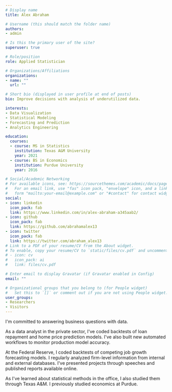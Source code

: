 ```yaml
---
# Display name
title: Alex Abraham

# Username (this should match the folder name)
authors:
- admin

# Is this the primary user of the site?
superuser: true

# Role/position
role: Applied Statistician

# Organizations/Affiliations
organizations:
- name: ""
  url: ""

# Short bio (displayed in user profile at end of posts)
bio: Improve decisions with analysis of underutilized data.

interests:
- Data Visualization
- Statistical Modeling
- Forecasting and Prediction
- Analytics Engineering

education:
  courses:
  - course: MS in Statistics
    institution: Texas A&M University
    year: 2021
  - course: BS in Economics
    institution: Purdue University
    year: 2016

# Social/Academic Networking
# For available icons, see: https://sourcethemes.com/academic/docs/page-builder/#icons
#   For an email link, use "fas" icon pack, "envelope" icon, and a link in the
#   form "mailto:your-email@example.com" or "#contact" for contact widget.
social:
- icon: linkedin
  icon_pack: fab
  link: https://www.linkedin.com/in/alex-abraham-a345aab2/
- icon: github
  icon_pack: fab
  link: https://github.com/abrahamalex13
- icon: twitter
  icon_pack: fab
  link: https://twitter.com/abraham_alex13
# Link to a PDF of your resume/CV from the About widget.
# To enable, copy your resume/CV to `static/files/cv.pdf` and uncomment the lines below.
# - icon: cv
#   icon_pack: ai
#   link: files/cv.pdf

# Enter email to display Gravatar (if Gravatar enabled in Config)
email: ""

# Organizational groups that you belong to (for People widget)
#   Set this to `[]` or comment out if you are not using People widget.
user_groups:
- Researchers
- Visitors
---
```


I'm committed to answering business questions with data.

As a data analyst in the private sector, 
I've coded backtests of loan repayment 
and home price prediction models. I've also 
built new automated workflows to 
monitor production model accuracy.

At the Federal Reserve, I coded backtests
of competing job growth forecasting models.
I regularly analyzed firm-level information
from internal and external databases. I've presented
projects through speeches and published reports
available online.

As I've learned about statistical methods in the office,
I also studied them through Texas A&M.
I previously studied economics at Purdue.
